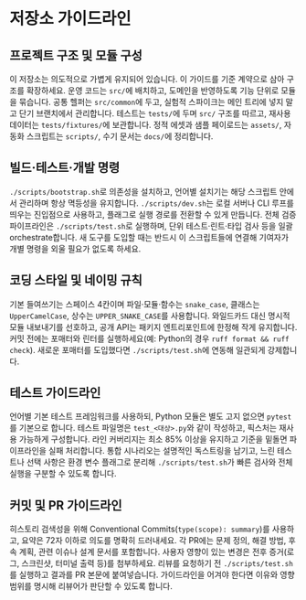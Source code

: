 # 저장소 가이드라인

## 프로젝트 구조 및 모듈 구성
이 저장소는 의도적으로 가볍게 유지되어 있습니다. 이 가이드를 기준 계약으로 삼아 구조를 확장하세요. 운영 코드는 `src/`에 배치하고, 도메인을 반영하도록 기능 단위로 모듈을 묶습니다. 공통 헬퍼는 `src/common`에 두고, 실험적 스파이크는 메인 트리에 넣지 말고 단기 브랜치에서 관리합니다. 테스트는 `tests/`에 두며 `src/` 구조를 따르고, 재사용 데이터는 `tests/fixtures/`에 보관합니다. 정적 에셋과 샘플 페이로드는 `assets/`, 자동화 스크립트는 `scripts/`, 수기 문서는 `docs/`에 정리합니다.

## 빌드·테스트·개발 명령
`./scripts/bootstrap.sh`로 의존성을 설치하고, 언어별 설치기는 해당 스크립트 안에서 관리하며 항상 멱등성을 유지합니다. `./scripts/dev.sh`는 로컬 서버나 CLI 루프를 띄우는 진입점으로 사용하고, 플래그로 실행 경로를 전환할 수 있게 만듭니다. 전체 검증 파이프라인은 `./scripts/test.sh`로 실행하며, 단위 테스트·린트·타입 검사 등을 일괄 orchestrate합니다. 새 도구를 도입할 때는 반드시 이 스크립트들에 연결해 기여자가 개별 명령을 외울 필요가 없도록 하세요.

## 코딩 스타일 및 네이밍 규칙
기본 들여쓰기는 스페이스 4칸이며 파일·모듈·함수는 `snake_case`, 클래스는 `UpperCamelCase`, 상수는 `UPPER_SNAKE_CASE`를 사용합니다. 와일드카드 대신 명시적 모듈 내보내기를 선호하고, 공개 API는 패키지 엔트리포인트에 한정해 작게 유지합니다. 커밋 전에는 포매터와 린터를 실행하세요(예: Python의 경우 `ruff format && ruff check`). 새로운 포매터를 도입했다면 `./scripts/test.sh`에 연동해 일관되게 강제합니다.

## 테스트 가이드라인
언어별 기본 테스트 프레임워크를 사용하되, Python 모듈은 별도 고지 없으면 `pytest`를 기본으로 합니다. 테스트 파일명은 `test_<대상>.py`와 같이 작성하고, 픽스처는 재사용 가능하게 구성합니다. 라인 커버리지는 최소 85% 이상을 유지하고 기준을 밑돌면 파이프라인을 실패 처리합니다. 통합 시나리오는 설명적인 독스트링을 남기고, 느린 테스트나 선택 사항은 환경 변수 플래그로 분리해 `./scripts/test.sh`가 빠른 검사와 전체 실행을 구분할 수 있도록 합니다.

## 커밋 및 PR 가이드라인
히스토리 검색성을 위해 Conventional Commits(`type(scope): summary`)를 사용하고, 요약은 72자 이하로 의도를 명확히 드러내세요. 각 PR에는 문제 정의, 해결 방법, 후속 계획, 관련 이슈나 설계 문서를 포함합니다. 사용자 영향이 있는 변경은 전후 증거(로그, 스크린샷, 터미널 출력 등)를 첨부하세요. 리뷰를 요청하기 전 `./scripts/test.sh`를 실행하고 결과를 PR 본문에 붙여넣습니다. 가이드라인을 어겨야 한다면 이유와 영향 범위를 명시해 리뷰어가 판단할 수 있도록 합니다.
